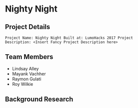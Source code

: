 # Nighty Night

## Project Details

`Project Name: Nighty Night
Built at: LumoHacks 2017
Project Description: <Insert Fancy Project Description here>`

## Team Members

* Lindsay Alley
* Mayank Vachher
* Raymon Gulati
* Roy Wilkie

## Background Research

## <Add More Headings here>
